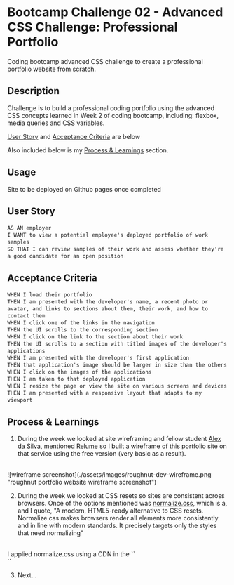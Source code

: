 # Bootcamp Challenge 02 - Advanced CSS Challenge: Professional Portfolio

Coding bootcamp advanced CSS challenge to create a professional portfolio website from scratch.

## Description

Challenge is to build a professional coding portfolio using the advanced CSS concepts learned in Week 2 of coding bootcamp, including: flexbox, media queries and CSS variables. 

[User Story](#user-story) and [Acceptance Criteria](#acceptance-criteria) are below

Also included below is my [Process & Learnings](#process-learnings) section.

## Usage

Site to be deployed on Github pages once completed


<a id="user-story"></a>
## User Story

```
AS AN employer
I WANT to view a potential employee's deployed portfolio of work samples
SO THAT I can review samples of their work and assess whether they're a good candidate for an open position
```

<a id=acceptance-criteria></a>
## Acceptance Criteria

```GIVEN I need to sample a potential employee's previous work
WHEN I load their portfolio
THEN I am presented with the developer's name, a recent photo or avatar, and links to sections about them, their work, and how to contact them
WHEN I click one of the links in the navigation
THEN the UI scrolls to the corresponding section
WHEN I click on the link to the section about their work
THEN the UI scrolls to a section with titled images of the developer's applications
WHEN I am presented with the developer's first application
THEN that application's image should be larger in size than the others
WHEN I click on the images of the applications
THEN I am taken to that deployed application
WHEN I resize the page or view the site on various screens and devices
THEN I am presented with a responsive layout that adapts to my viewport

```

<a id="process-learnings"></a>
## Process & Learnings

1. During the week we looked at site wireframing and fellow student [Alex da Silva](https://design4reap.com/ "Link to Alex da Silva's personal website"), mentioned [Relume](https://www.relume.io/ "Link to Relume site") so I built a wireframe of this portfolio site on that service using the free version (very basic as a result).<br>
<br>
![wireframe screenshot](./assets/images/roughnut-dev-wireframe.png "roughnut portfolio website wireframe screenshot")
<br>

2. During the week we looked at CSS resets so sites are consistent across browsers. Once of the options mentioned was [normalize.css](https://necolas.github.io/normalize.css/ "Link to normalize.css"), which is a, and I quote, "A modern, HTML5-ready alternative to CSS resets. Normalize.css makes browsers render all elements more consistently and in line with modern standards. It precisely targets only the styles that need normalizing" <br>
<br>
I applied normalize.css using a CDN in the `<head>` <br>
`<link rel="stylesheet" href="https://cdnjs.cloudflare.com/ajax/libs/normalize/8.0.1/normalize.css">`

3. Next...